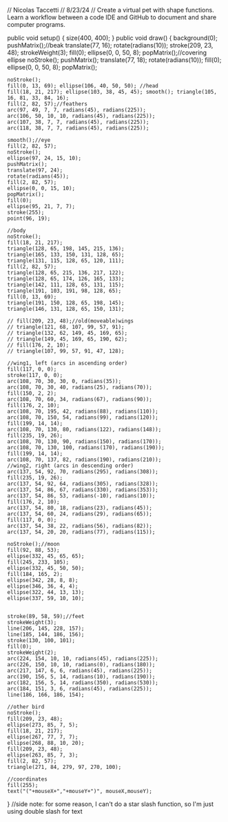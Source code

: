 // Nicolas Taccetti
// 8/23/24
// Create a virtual pet with shape functions. Learn a workflow between a code IDE and GitHub to document and share computer programs. 

  public void setup() {
    size(400, 400);
  }
  public void draw() {
    background(0);
    pushMatrix();//beak
    translate(77, 16);
    rotate(radians(10));
    stroke(209, 23, 48);
    strokeWeight(3);
    fill(0);
    ellipse(0, 0, 50, 8);
    popMatrix();//covering ellipse
    noStroke();
    pushMatrix();
    translate(77, 18);
    rotate(radians(10));
    fill(0);
    ellipse(0, 0, 50, 8);
    popMatrix();
    
    noStroke();
    fill(0, 13, 69); ellipse(106, 40, 50, 50); //head
    fill(18, 21, 217); ellipse(103, 38, 45, 45); smooth(); triangle(105, 16, 81, 33, 84, 16);
    fill(2, 82, 57);//feathers
    arc(97, 49, 7, 7, radians(45), radians(225));
    arc(106, 50, 10, 10, radians(45), radians(225));
    arc(107, 38, 7, 7, radians(45), radians(225));
    arc(118, 38, 7, 7, radians(45), radians(225));
    
    smooth();//eye
    fill(2, 82, 57);
    noStroke();
    ellipse(97, 24, 15, 10);
    pushMatrix();
    translate(97, 24);
    rotate(radians(45));
    fill(2, 82, 57);
    ellipse(0, 0, 15, 10);
    popMatrix();
    fill(0);
    ellipse(95, 21, 7, 7);
    stroke(255);
    point(96, 19);
    
    //body
    noStroke();
    fill(18, 21, 217);
    triangle(128, 65, 198, 145, 215, 136);
    triangle(165, 133, 150, 131, 128, 65);
    triangle(131, 115, 128, 65, 120, 111);
    fill(2, 82, 57);
    triangle(128, 65, 215, 136, 217, 122);
    triangle(128, 65, 174, 126, 165, 133);
    triangle(142, 111, 128, 65, 131, 115);
    triangle(191, 103, 191, 98, 128, 65);
    fill(0, 13, 69);
    triangle(191, 150, 128, 65, 198, 145);
    triangle(146, 131, 128, 65, 150, 131);
    
    // fill(209, 23, 48);//old(moveable)wings
    // triangle(121, 68, 107, 99, 57, 91);
    // triangle(132, 62, 149, 45, 169, 65);
    // triangle(149, 45, 169, 65, 190, 62);
    // fill(176, 2, 10);
    // triangle(107, 99, 57, 91, 47, 128);

    //wing1, left (arcs in ascending order)
    fill(117, 0, 0);
    stroke(117, 0, 0);
    arc(108, 70, 30, 30, 0, radians(35));
    arc(108, 70, 30, 40, radians(25), radians(70));
    fill(150, 2, 2);
    arc(108, 70, 60, 34, radians(67), radians(90));
    fill(176, 2, 10);
    arc(108, 70, 195, 42, radians(88), radians(110));
    arc(108, 70, 150, 54, radians(99), radians(120));
    fill(199, 14, 14);
    arc(108, 70, 130, 80, radians(122), radians(148));
    fill(235, 19, 26);
    arc(108, 70, 130, 90, radians(150), radians(170));
    arc(108, 70, 130, 100, radians(170), radians(190));
    fill(199, 14, 14);
    arc(108, 70, 137, 82, radians(190), radians(210));
    //wing2, right (arcs in descending order)
    arc(137, 54, 92, 70, radians(295), radians(308));
    fill(235, 19, 26);
    arc(137, 54, 92, 64, radians(305), radians(328));
    arc(137, 54, 86, 67, radians(330), radians(353));
    arc(137, 54, 86, 53, radians(-10), radians(10));
    fill(176, 2, 10);
    arc(137, 54, 80, 18, radians(23), radians(45));
    arc(137, 54, 60, 24, radians(29), radians(65));
    fill(117, 0, 0);
    arc(137, 54, 38, 22, radians(56), radians(82));
    arc(137, 54, 20, 20, radians(77), radians(115));

    noStroke();//moon
    fill(92, 88, 53);
    ellipse(332, 45, 65, 65);
    fill(245, 233, 105);
    ellipse(332, 45, 50, 50);
    fill(184, 165, 2);
    ellipse(342, 28, 8, 8);
    ellipse(346, 36, 4, 4);
    ellipse(322, 44, 13, 13);
    ellipse(337, 59, 10, 10);

    
    stroke(89, 58, 59);//feet
    strokeWeight(3);
    line(206, 145, 228, 157);
    line(185, 144, 186, 156);
    stroke(130, 100, 101);
    fill(0);
    strokeWeight(2);
    arc(224, 154, 10, 10, radians(45), radians(225));
    arc(226, 150, 10, 10, radians(0), radians(180));
    arc(217, 147, 6, 6, radians(45), radians(225));
    arc(190, 156, 5, 14, radians(10), radians(190));
    arc(182, 156, 5, 14, radians(350), radians(530));
    arc(184, 151, 3, 6, radians(45), radians(225));
    line(186, 166, 186, 154);

    //other bird
    noStroke();
    fill(209, 23, 48);
    ellipse(273, 85, 7, 5);
    fill(18, 21, 217);
    ellipse(267, 77, 7, 7);
    ellipse(268, 88, 10, 20);
    fill(209, 23, 48);
    ellipse(263, 85, 7, 3);
    fill(2, 82, 57);
    triangle(271, 84, 279, 97, 270, 100);

    //coordinates
    fill(255);
    text("("+mouseX+","+mouseY+")", mouseX,mouseY);
  }
  //side note: for some reason, I can't do a star slash function, so I'm just using double slash for text

